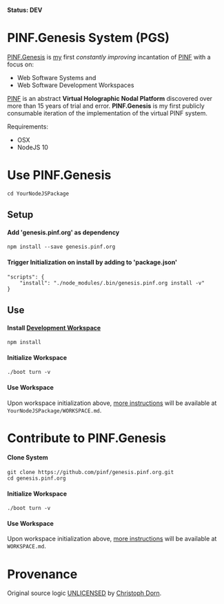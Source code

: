 **Status: DEV**

PINF.Genesis System (PGS)
=========================

[PINF.Genesis](http://genesis.pinf.org) is [my](http://christophdorn.com) first *constantly improving* incantation of [PINF](http://pinf.org) with a focus on:

  * Web Software Systems and
  * Web Software Development Workspaces

[PINF](http://pinf.org) is an abstract **Virtual Holographic Nodal Platform** discovered over more than 15 years of trial and error. **PINF.Genesis** is my first publicly consumable iteration of the implementation of the virtual PINF system.

Requirements:

  * OSX
  * NodeJS 10


Use PINF.Genesis
================

	cd YourNodeJSPackage

Setup
-----

#### Add 'genesis.pinf.org' as dependency

	npm install --save genesis.pinf.org

#### Trigger Initialization on install by adding to 'package.json'

	"scripts": {
		"install": "./node_modules/.bin/genesis.pinf.org install -v"
	}

Use
---

#### Install [Development Workspace](http://genesis.pinf.org)

	npm install

#### Initialize Workspace

	./boot turn -v

#### Use Workspace

Upon workspace initialization above, [more instructions](https://github.com/pinf/genesis.pinf.org/blob/master/.pgs/vortex/WORKSPACE.md) will be available at `YourNodeJSPackage/WORKSPACE.md`.


Contribute to PINF.Genesis
==========================

#### Clone System

	git clone https://github.com/pinf/genesis.pinf.org.git
	cd genesis.pinf.org

#### Initialize Workspace

	./boot turn -v

#### Use Workspace

Upon workspace initialization above, [more instructions](https://github.com/pinf/genesis.pinf.org/blob/master/.pgs/vortex/WORKSPACE.md) will be available at `WORKSPACE.md`.


Provenance
==========

Original source logic [UNLICENSED](http://unlicense.org/) by [Christoph Dorn](http://christophdorn.com).

